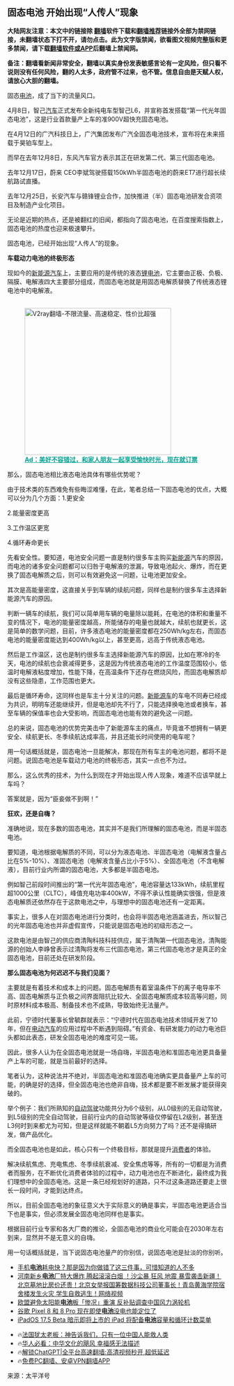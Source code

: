  <!-- 面包屑导航 --> <h2>固态电池 开始出现“人传人”现象</h2> <p class="notice"><b>大陆网友注意：本文中的链接除 <a href="https://github.com/bannedbook/fanqiang" >翻墙</a>软件下载和<a href="https://github.com/killgcd/justmysocks/blob/master/README.md">翻墙推荐</a>链接外全部为禁网链接，未翻墙状态下打不开，请勿点击。此为文字版禁闻，欲看图文视频完整版和更多禁闻，请下载<a href="https://github.com/bannedbook/fanqiang">翻墙软件或APP</a>后翻墙上禁闻网。</p><p>备注：翻墙看新闻非常安全，翻墙以真实身份发表敏感言论有一定风险，但只看不说则没有任何风险，翻的人太多，政府管不过来，也不管。信息自由是天赋人权，请放心大胆的翻墙。</b></p>  <div class="entry"> <p>固态<a href="https://www.bannedbook.org/bnews/tag/%e7%94%b5%e6%b1%a0/" class="st_tag internal_tag" rel="tag" title="标签 电池 下的日志">电池</a>，成了当下的流量风口。</p> <p>4月8日，智己<a href="https://www.bannedbook.org/bnews/tag/%e6%b1%bd%e8%bd%a6/" class="st_tag internal_tag" rel="tag" title="标签 汽车 下的日志">汽车</a>正式发布全新纯电车型智己L6，并宣称首发搭载“第一代光年固态电池”，这是行业首款量产上车的准900V超快充固态电池。</p> <p>在4月12日的广汽科技日上，广汽集团发布广汽全固态电池技术，宣布将在未来搭载于昊铂车型上。</p> <p>而早在去年12月8日，东风汽车官方表示其正在研发第二代、第三代固态电池。</p> <p>去年12月17日，蔚来 CEO李斌驾驶搭载150kWh半固态电池的蔚来ET7进行超长续航路试直播。</p> <p>去年12月25日，长安汽车与赣锋锂业合作，加快推进（半）固态电池研发合资项目及制造产业化项目。</p> <p>无论是近期的热点，还是被翻红的旧闻，都指向了固态电池，在百度搜索指数上，固态电池的热度也迎来极速攀升。</p> <p>固态电池，已经开始出现“人传人”的现象。</p> <p><strong>车载动力电池的终极形态</strong></p> <p>现如今的<a href="https://www.bannedbook.org/bnews/tag/%E6%96%B0%E8%83%BD%E6%BA%90%E6%B1%BD%E8%BD%A6/" class="st_tag internal_tag" rel="tag" title="标签 新能源汽车 下的日志">新能源汽车</a>上，主要应用的是传统的液态<a href="https://www.bannedbook.org/bnews/tag/%E9%94%82%E7%94%B5%E6%B1%A0/" class="st_tag internal_tag" rel="tag" title="标签 锂电池 下的日志">锂电池</a>，它主要由正极、负极、隔膜、电解液四大主要部分组成，而固态电池就是用固态电解质替换了传统液态锂电池中的电解液。</p><figure id="shenyun-figure"> <br/><a href="https://github.com/bannedbook/fanqiang/wiki/V2ray%E6%9C%BA%E5%9C%BA"><img src="https://raw.githubusercontent.com/bannedbook/fanqiang/master/v2ss/images/v2free.jpg" width="336" alt="V2ray翻墙-不限流量、高速稳定、性价比超强"></a><br/> <figcaption><strong style="cursor:pointer;text-decoration:underline;color:#00a191" onclick="window.open('https://zh-cn.shenyun.com/tickets?utm_source=bannedbook.org')">Ad：美好不容错过，和家人朋友一起享受愉快时光，现在就订票</strong></figcaption> </figure> <p>那么，固态电池相比液态电池具体有哪些优势呢？</p> <p>由于技术类的东西难免有些晦涩难懂，在此，笔者总结一下固态电池的优点，大概可以分为几个方面：1.更安全</p> <p>2.能量密度更高</p> <p>3.工作温区更宽</p> <p>4.循环寿命更长</p> <p>先看安全性。要知道，电池安全问题一直是制约很多车主购买<a href="https://www.bannedbook.org/bnews/tag/%E6%96%B0%E8%83%BD%E6%BA%90/" class="st_tag internal_tag" rel="tag" title="标签 新能源 下的日志">新能源</a>汽车的原因，而电池的诸多安全问题都可以归咎于电解液的泄漏，导致电池起火、爆炸，而在更换了固态电解质之后，则可以有效避免这一问题，让电池更加安全。</p> <p>其次是高能量密度，这直接关乎到车辆的续航问题，同样也是制约很多车主选择新能源汽车的原因。</p> <p>判断一辆车的续航，我们可以简单用车辆的电量除以能耗，在电池的体积和重量不变的情况下，电池的能量密度越高，所能储存的电量也就越大，续航也就更长，这是简单的数学问题，目前，许多液态电池的能量密度都在250Wh/kg左右，而固态电池的能量密度能达到400Wh/kg以上，甚至更高，远高于传统液态电池。</p> <p>然后是工作温区，这也是制约很多车主选择新能源汽车的原因，比如在寒冷的冬天，电池的续航也会衰减得更多，这是因为传统液态电池的工作温度范围较小，低温时电解液粘度增加，性能下降，在高温条件下还存在燃烧风险，而固态电解质却没有这些隐患，工作范围也更大。</p> <p>最后是循环寿命，这同样也是车主十分关注的问题。<a href="https://www.bannedbook.org/bnews/tag/%E6%96%B0%E8%83%BD%E6%BA%90%E8%BD%A6/" class="st_tag internal_tag" rel="tag" title="标签 新能源车 下的日志">新能源车</a>的车电不同寿已经成为共识，明明车还能继续开，但是电池却先不行了，只能选择换电池或者换车，甚至车辆的保值率也会大受影响，而固态电池也能有效的避免这一问题。</p>  <p>总的来说，固态电池的优势完美击中了新能源车主的痛点，毕竟谁不想拥有一辆更安全、续航更长、冬季续航达成率高，并且还能长时间使用的电车呢？</p> <p>用一句话概括就是，固态电池一旦能解决，那现在所有车主的电池问题，都将不是问题。说固态电池是车载动力电池的终极形态，其实一点也不为过。</p> <p>那么，这么优秀的技术，为什么到现在才开始出现人传人现象，难道不应该早就上车吗？</p> <p>答案就是，因为“臣妾做不到啊！”</p> <p><strong>狂欢，还是自嗨？</strong></p> <p>准确地说，现在多数的固态电池，其实并不是我们所理解的固态电池，而是半固态电池。</p> <p>要知道，电池根据电解质的不同，可以分为液态电池、半固态电池（电解液含量占比在5%-10%）、准固态电池（电解液含量占比小于5%）、全固态电池（不含电解液），目前行业内所谓的固态电池，大多都是半固态电池。</p> <p>例如智己前段时间推出的“第一代光年固态电池”，电池容量达133kWh，续航里程超1000公里（CLTC），峰值充电功率400kW，不得不承认性能确实很强，但是液态电解质还依然存在于这款电池之中，与理想中的固态电池还有一定距离。</p> <p>事实上，很多人在对固态电池进行分类时，也会将半固态电池涵盖进去，所以智己的光年固态电池也并非虚假宣传，只能说是固态电池的初级形态之一。</p> <p>这款电池是由智己的供应商清陶科技科技供应，属于清陶第一代固态电池，清陶能源的创始人李峥曾表示过清陶将发布三代固态电池，第三代固态电池才是真正的全固态电池，目前还处在研发阶段。</p>  <p><strong>那么固态电池为何迟迟不与我们见面？</strong></p> <p>主要就是有着技术和成本上的问题。固态电解质有着室温条件下的离子电导率不高、固态电解质与正负极之间界面阻抗比较大、全固态电解质成本较高等问题，同时原材料成本极高、制备技术也不成熟，导致始终无法量产。</p> <p>此前，宁德时代董事长曾毓群就表示：“宁德时代在固态电池技术领域开发了10年，但在<a href="https://www.bannedbook.org/bnews/tag/%e7%94%b5%e5%8a%a8%e6%b1%bd%e8%bd%a6/" class="st_tag internal_tag" rel="tag" title="标签 电动汽车 下的日志">电动汽车</a>的应用过程中不断遇到阻碍。”有资金、有研发能力的动力电池巨头都如此表态，研发全固态电池的难度可见一斑。</p> <p>因此，很多人认为在全固态电池就是一场自嗨，半固态电池和准固态电池更具备量产上车的可能，就是当前最好的选择。</p> <p>笔者认为，这种说法并不绝对，半固态电池和准固态电池确实更具备量产上车的可能，的确是好的选择，但全固态电池也绝非自嗨，技术都是要不断发展才能获得突破的。</p> <p>举个例子：我们所熟知的<a href="https://www.bannedbook.org/bnews/tag/%e8%87%aa%e5%8a%a8%e9%a9%be%e9%a9%b6/" class="st_tag internal_tag" rel="tag" title="标签 自动驾驶 下的日志">自动驾驶</a>功能共分为6个级别，从L0级别的无自动驾驶，到L5级别的完全自动驾驶，目前行业内的自动驾驶等级仅停留在L2级别，甚至连L3何时到来都尤为可知，但是这样就能不朝着L5方向努力了吗？还不是得搞研发，做产品优化。</p> <p>而全固态电池也是如此，核心只有一个终极目标，那就是提升<a href="https://www.bannedbook.org/bnews/tag/%E6%B6%88%E8%B4%B9%E8%80%85/" class="st_tag internal_tag" rel="tag" title="标签 消费者 下的日志">消费者</a>的体验。</p> <p>解决续航焦虑、充电焦虑、冬季续航衰减、安全焦虑等等，所有的一切都是为消费者而服务，在不断优化消费者体验的过程中，动力电池也在不断进化，最终成为我们理想中的全固态电池。这是一条已经规划好的道路，只不过这条道路还要走上很长一段时间，才能到达终点。</p> <p>所以，目前全固态电池的象征意义大于实际意义的确是事实，半固态电池更适合当下也是事实，但必须发展全固态电池同样也是事实。</p> <p>根据目前行业专家和各大厂商的推论，全固态电池的商业化可能会在2030年左右到来，显然并不是无意义的自嗨。</p>  <p>用一句话概括就是，当下说固态电池量产的你别信，说固态电池是扯淡的你别听。</p> <!--<div id="taboola-mid-1"></div>--><ul class='op-related-articles' title='相关阅读'> <li><a href='https://www.bannedbook.org/bnews/lifebaike/20240415/2025115.html' target='_blank'>手机<b>电池</b>耗电快？那是因为你做错了这三件事，可惜知道的人不多</a></li> <li><a href='https://www.bannedbook.org/bnews/bannedvideo/20240413/2024530.html' target='_blank'>河南新乡<b>电池</b>厂特大爆炸 腾起滚滚白烟 ！沙尘暴 狂风 地震 暴雪袭击新疆！北京墓地比房价还贵！北京女举报国筹数据科技公司董事长！青岛黄海学院宿舍楼发生火灾 学生自救逃生！网络视频</a></li> <li><a href='https://www.bannedbook.org/bnews/headline/20240410/2023202.html' target='_blank'>欧盟避免太阳能<b>电池</b>板「惨况」重演 反补贴调查中国风力涡轮机</a></li> <li><a href='https://www.bannedbook.org/bnews/itnews/20240409/2022672.html' target='_blank'>谷歌 Pixel 8 和 8 Pro 现在即使<b>电池</b>没电也能定位了</a></li> <li><a href='https://www.bannedbook.org/bnews/itnews/20240404/2020896.html' target='_blank'>iPadOS 17.5 Beta 暗示即将上市的 iPad 将配备<b>电池</b>容量和循环计数菜单</a></li> </ul> <ul class="texttj"> <li>🔥<a href="https://www.bannedbook.org/bnews/ssgc/20230219/1850782.html" target="_blank">法国犹太老板：神告诉我们，只有一位中国人能救人类</a></li> <li>🔥<a href="https://www.bannedbook.org/bnews/comments/20220220/1694796.html" target="_blank">华人必看：中华文化的飓风 幸福感无法描述</a></li> <li>🔥<a href="https://github.com/bannedbook/fanqiang/wiki/V2ray%E6%9C%BA%E5%9C%BA" target="_blank">解锁ChatGPT|全平台高速翻墙:高清视频秒开,超低延迟</a></li> <li>🔥<a href="https://github.com/bannedbook/fanqiang/wiki/%E7%A6%81%E9%97%BB%E7%BD%91%E5%AE%89%E5%8D%93%E7%BF%BB%E5%A2%99%E6%96%B0%E9%97%BBAPP" target="_blank">免费PC翻墙、安卓VPN翻墙APP</a></li> </ul><p class="src-info">来源：太平洋号 </p><a name='sharetosocial'></a> <div style="margin-bottom:5px;padding-bottom:5px;clear:both"> <div id="archive-pix-1" class="banner-ads"> <!-- AuctionX Display platform tag START --> <div id="27602x728x90x621x_ADSLOT1" clicktrack="%%CLICK_URL_ESC%%"></div>  <!-- AuctionX Display platform tag END --> </div> <div id="archive-pix-2" class="banner-ads"> <!-- AuctionX Display platform tag START --> <div id="27556x300x250x621x_ADSLOT1" clicktrack="%%CLICK_URL_ESC%%" style="margin:0 auto;text-align:center"></div>  <!-- AuctionX Display platform tag END --> </div> </div>  <div id="archive-pix-1" class="banner-ads"> <!-- AuctionX Display platform tag START --> <div id="27603x728x90x621x_ADSLOT1" clicktrack="%%CLICK_URL_ESC%%"></div>  <!-- AuctionX Display platform tag END --> </div> </div><!--END ENTRY--> 